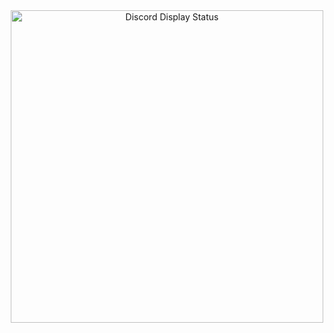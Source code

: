 <div style="text-align: center;">
  <a href="https://discord.com/users/420923268292411392" target="_blank">
    <img width="500" alt="Discord Display Status" src="https://lanyard.cnrad.dev/api/420923268292411392?bg=1f1f1f&borderRadius=5px">
  </a>
</div>
